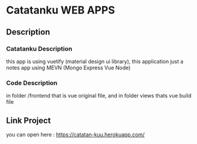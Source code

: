 # Catatanku WEB APPS

## Description

### Catatanku Description

this app is using vuetify (material design ui library), this application just a notes app using MEVN (Mongo Express Vue Node)

### Code Description
in folder /frontend that is vue original file, and in folder views thats vue build file

## Link Project

you can open here : https://catatan-kuu.herokuapp.com/